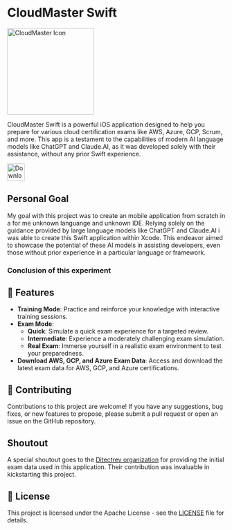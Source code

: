# CloudMaster Swift

<img src="Assets/CM_White.png" width="200" height="200" alt="CloudMaster Icon">

CloudMaster Swift is a powerful iOS application designed to help you prepare for various cloud certification exams like AWS, Azure, GCP, Scrum, and more. This app is a testament to the capabilities of modern AI language models like ChatGPT and Claude.AI, as it was developed solely with their assistance, without any prior Swift experience.

<a href="https://apps.apple.com/app/cloudmaster-swift/id6503601139" target="_blank">
  <img src="https://developer.apple.com/app-store/marketing/guidelines/images/badge-download-on-the-app-store.svg" alt="Download on the App Store" height="40"/>
</a>


## Personal Goal

My goal with this project was to create an mobile application from scratch in a for me unknown languange and unknown IDE. Relying solely on the guidance provided by large language models like ChatGPT and Claude.AI i was able to create this Swift application within Xcode. This endeavor aimed to showcase the potential of these AI models in assisting developers, even those without prior experience in a particular language or framework.

### Conclusion of this experiment



## 🌟 Features

- **Training Mode**: Practice and reinforce your knowledge with interactive training sessions.
- **Exam Mode**:
  - **Quick**: Simulate a quick exam experience for a targeted review.
  - **Intermediate**: Experience a moderately challenging exam simulation.
  - **Real Exam**: Immerse yourself in a realistic exam environment to test your preparedness.
- **Download AWS, GCP, and Azure Exam Data**: Access and download the latest exam data for AWS, GCP, and Azure certifications.

## 👥 Contributing

Contributions to this project are welcome! If you have any suggestions, bug fixes, or new features to propose, please submit a pull request or open an issue on the GitHub repository.

## Shoutout

A special shoutout goes to the [Ditectrev organization](https://github.com/orgs/Ditectrev/repositories?type=all) for providing the initial exam data used in this application. Their contribution was invaluable in kickstarting this project.

## 📜 License

This project is licensed under the Apache License - see the [LICENSE](LICENSE) file for details.
